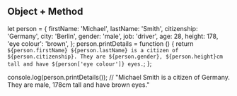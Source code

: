 ## Object + Method 
let person = {
  firstName: 'Michael',
  lastName: 'Smith',
  citizenship: 'Germany',
  city: 'Berlin',
  gender: 'male',
  job: 'driver',
  age: 28,
  height: 178,
  'eye colour': 'brown',
};
person.printDetails = function () {
  return `${person.firstName} ${person.lastName} is a citizen of ${person.citizenship}. They are ${person.gender}, ${person.height}cm tall and have ${person['eye colour']} eyes.`;
};

console.log(person.printDetails()); // "Michael Smith is a citizen of Germany. They are male, 178cm tall and have brown eyes."